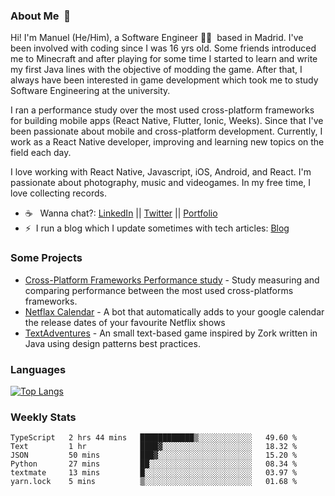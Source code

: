 ### About Me &nbsp;🐢

Hi! I'm Manuel (He/Him), a Software Engineer 👨‍💻 &nbsp;based in Madrid. I've been involved with coding since I was 16 yrs old. Some friends introduced me to Minecraft and after playing for some time I started to learn and write my first Java lines with the objective of modding the game. After that, I always have been interested in game development which took me to study Software Engineering at the university.

I ran a performance study over the most used cross-platform frameworks for building mobile apps (React Native, Flutter, Ionic, Weeks). Since that I've been passionate about mobile and cross-platform development. Currently, I work as a React Native developer, improving and learning new topics on the field each day.

I love working with React Native, Javascript, iOS, Android, and React. I'm passionate about photography, music and videogames. In my free time, I love collecting records.

- ☕️ &nbsp; Wanna chat?: [LinkedIn](https://www.linkedin.com/in/manuelrdsg) || [Twitter](https://twitter.com/manuelrdsg) || [Portfolio](https://me.manuelrdsg.com)
- ⚡️&nbsp; I run a blog which I update sometimes with tech articles: [Blog](https://manuelrdsg.com)

### Some Projects

- [Cross-Platform Frameworks Performance study](https://rodin.uca.es/handle/10498/20951) - Study measuring and comparing performance between the most used cross-platforms frameworks.
- [Netflax Calendar](https://github.com/manuelrdsg/NetflaxCalendar) - A bot that automatically adds to your google calendar the release dates of your favourite Netflix shows
- [TextAdventures](https://github.com/manuelrdsg/TextAdventures) - An small text-based game inspired by Zork written in Java using design patterns best practices.

### Languages

[![Top Langs](https://github-readme-stats.vercel.app/api/top-langs/?username=manuelrdsg&layout=compact&langs_count=9&hide=html)](https://github.com/manuelrdsg)

### Weekly Stats

<!--START_SECTION:waka-->

```text
TypeScript   2 hrs 44 mins   ████████████▒░░░░░░░░░░░░   49.60 %
Text         1 hr            ████▓░░░░░░░░░░░░░░░░░░░░   18.32 %
JSON         50 mins         ███▓░░░░░░░░░░░░░░░░░░░░░   15.20 %
Python       27 mins         ██░░░░░░░░░░░░░░░░░░░░░░░   08.34 %
textmate     13 mins         █░░░░░░░░░░░░░░░░░░░░░░░░   03.97 %
yarn.lock    5 mins          ▒░░░░░░░░░░░░░░░░░░░░░░░░   01.68 %
```

<!--END_SECTION:waka-->
